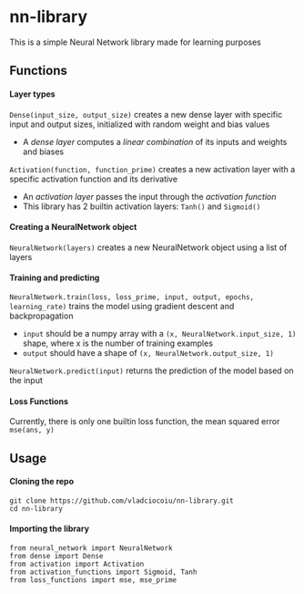 # nn-library

This is a simple Neural Network library made for learning purposes

## Functions

#### Layer types
``Dense(input_size, output_size)`` creates a new dense layer with specific input and output sizes, initialized with random weight and bias values
* A _dense layer_ computes a _linear combination_ of its inputs and weights and biases

``Activation(function, function_prime)`` creates a new activation layer with a specific activation function and its derivative
* An _activation layer_ passes the input through the _activation function_
* This library has 2 builtin activation layers: ``Tanh()`` and ``Sigmoid()``

#### Creating a NeuralNetwork object
``NeuralNetwork(layers)`` creates a new NeuralNetwork object using a list of layers

#### Training and predicting
``NeuralNetwork.train(loss, loss_prime, input, output, epochs, learning_rate)`` trains the model using gradient descent and backpropagation
* ``input`` should be a numpy array with a ``(x, NeuralNetwork.input_size, 1)`` shape, where x is the number of training examples
* ``output`` should have a shape of ``(x, NeuralNetwork.output_size, 1)``

``NeuralNetwork.predict(input)`` returns the prediction of the model based on the input

#### Loss Functions
Currently, there is only one builtin loss function, the mean squared error ``mse(ans, y)``

## Usage

#### Cloning the repo
```
git clone https://github.com/vladciocoiu/nn-library.git
cd nn-library
```

#### Importing the library
```
from neural_network import NeuralNetwork
from dense import Dense
from activation import Activation
from activation_functions import Sigmoid, Tanh
from loss_functions import mse, mse_prime
```
